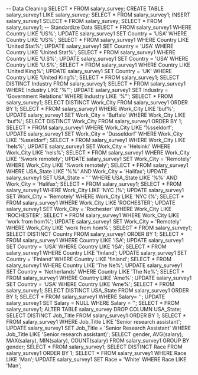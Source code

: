 -- Data Cleaning  SELECT * FROM salary_survey;  CREATE TABLE salary_survey1 LIKE salary_survey;  SELECT * FROM salary_survey1;  INSERT salary_survey1 SELECT * FROM salary_survey;  SELECT * FROM salary_survey1;  -- Standardize Data  SELECT * FROM salary_survey1 WHERE Country LIKE 'US%';  UPDATE salary_survey1 SET Country = 'USA' WHERE Country LIKE 'US%';  SELECT * FROM salary_survey1 WHERE Country LIKE 'United Stat%';  UPDATE salary_survey1 SET Country = 'USA' WHERE Country LIKE 'United Stat%';  SELECT * FROM salary_survey1 WHERE Country LIKE 'U.S%';  UPDATE salary_survey1 SET Country = 'USA' WHERE Country LIKE 'U.S%';  SELECT * FROM salary_survey1 WHERE Country LIKE 'United King%';  UPDATE salary_survey1 SET Country = 'UK' WHERE Country LIKE 'United King%';  SELECT * FROM salary_survey1;  SELECT DISTINCT Industry FROM salary_survey1;  SELECT * FROM salary_survey1 WHERE Industry LIKE '%"';  UPDATE salary_survey1 SET Industry = 'Government Relations' WHERE Industry LIKE '%"';  SELECT * FROM salary_survey1;  SELECT DISTINCT Work_City FROM salary_survey1 ORDER BY 1;  SELECT * FROM salary_survey1 WHERE Work_City LIKE 'buf%';  UPDATE salary_survey1 SET Work_City = 'Buffalo' WHERE Work_City LIKE 'buf%';  SELECT DISTINCT Work_City FROM salary_survey1 ORDER BY 1;  SELECT * FROM salary_survey1 WHERE Work_City LIKE '%sseldorf';  UPDATE salary_survey1 SET Work_City = 'Dusseldorf' WHERE Work_City LIKE '%sseldorf';  SELECT * FROM salary_survey1 WHERE Work_City LIKE 'hels%';  UPDATE salary_survey1 SET Work_City = 'Helsinki' WHERE Work_City LIKE 'hels%';  SELECT * FROM salary_survey1 WHERE Work_City LIKE '%work remotely';  UPDATE salary_survey1 SET Work_City = 'Remotely' WHERE Work_City LIKE '%work remotely';  SELECT * FROM salary_survey1 WHERE USA_State LIKE '%%' AND Work_City = 'Halifax';  UPDATE salary_survey1 SET USA_State = ' ' WHERE USA_State LIKE '%%' AND Work_City = 'Halifax';  SELECT * FROM salary_survey1;  SELECT * FROM salary_survey1 WHERE Work_City LIKE 'NYC (%';  UPDATE salary_survey1 SET Work_City = 'Remotely' WHERE Work_City LIKE 'NYC (%';  SELECT * FROM salary_survey1 WHERE Work_City LIKE 'ROCHESTER';  UPDATE salary_survey1 SET Work_City = 'Rochester' WHERE Work_City LIKE 'ROCHESTER';  SELECT * FROM salary_survey1 WHERE Work_City LIKE 'work from hom%';  UPDATE salary_survey1 SET Work_City = 'Remotely' WHERE Work_City LIKE 'work from hom%';  SELECT * FROM salary_survey1;  SELECT DISTINCT Country FROM salary_survey1 ORDER BY 1;  SELECT * FROM salary_survey1 WHERE Country LIKE 'ISA';  UPDATE salary_survey1 SET Country = 'USA' WHERE Country LIKE 'ISA';  SELECT * FROM salary_survey1 WHERE Country LIKE 'finland';  UPDATE salary_survey1 SET Country = 'Finland' WHERE Country LIKE 'finland';  SELECT * FROM salary_survey1 WHERE Country LIKE 'The Ne%';  UPDATE salary_survey1 SET Country = 'Netherlands' WHERE Country LIKE 'The Ne%';  SELECT * FROM salary_survey1 WHERE Country LIKE 'Ame%';  UPDATE salary_survey1 SET Country = 'USA' WHERE Country LIKE 'Ame%';  SELECT * FROM salary_survey1;  SELECT DISTINCT USA_State FROM salary_survey1 ORDER BY 1;  SELECT * FROM salary_survey1 WHERE Salary= '';  UPDATE salary_survey1 SET Salary = NULL WHERE Salary = '';  SELECT * FROM salary_survey1;  ALTER TABLE salary_survey DROP COLUMN USA_State;  SELECT DISTINCT Job_Title FROM salary_survey1 ORDER BY 1;  SELECT * FROM salary_survey1 WHERE Job_Title LIKE 'Senior research assistant';  UPDATE salary_survey1 SET Job_Title = 'Senior Research Assistant' WHERE Job_Title LIKE 'Senior research assistant)';  SELECT gender, AVG(salary), MAX(salary), MIN(salary), COUNT(salary) FROM salary_survey1 GROUP BY gender;  SELECT * FROM salary_survey1;  SELECT DISTINCT Race FROM salary_survey1 ORDER BY 1;  SELECT * FROM salary_survey1 WHERE Race LIKE 'Man';  UPDATE salary_survey1 SET Race = 'White' WHERE Race LIKE 'Man';
